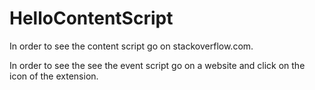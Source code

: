 # HelloContentScript
In order to see the content script go on stackoverflow.com.

In order to see the see the event script go on a website and click on the icon of the extension.
